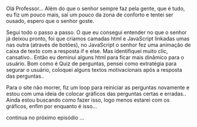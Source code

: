 Olá Professor...
Além do que o senhor sempre faz pela gente, que é tudo, eu fiz um pouco mais, saí um pouco da zona de conforto e tentei ser ousado, espero que o senhor goste.

Segui todo o passo a passo.
O que eu consegui entender no que o senhor já deixou pronto, foi que criamos camadas html e JavaScript linkadas umas nas outra (através de botões), no JavaScript o senhor fez uma animação de caixa de texto com a resposta if e else.
Mas identifiquei muito clic, cansativo..
Então eu deminui alguns html para ficar mais dinâmico para o usuário.
Bom como é Quiz de perguntas, pensei como extratégia para segurar o usuário, coloquei alguns textos motivacionais após a resposta das perguntas.. 

Para o site não morrer, fiz um loop para reiniciar as perguntas novamente e estou com uma ideia de colocar gráficos das perguntas certas e erradas..
Ainda estou buscando como fazer isso, logo menos estarei com os gráficos, enfim por enquanto é isso...


continua no próximo episódio ...







